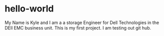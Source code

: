 # hello-world
My Name is Kyle and I am a a storage Engineer for Dell Technologies in the DEll EMC business unit.
This is my first project. I am testing out git hub.

